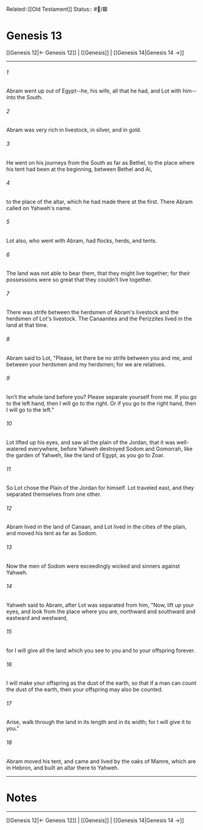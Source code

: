 Related::[[Old Testament]]
Status:: #📖/🟥
# Genesis 13

[[Genesis 12|← Genesis 12]] | [[Genesis]] | [[Genesis 14|Genesis 14 →]]
***



###### 1 
Abram went up out of Egypt--he, his wife, all that he had, and Lot with him--into the South. 

###### 2 
Abram was very rich in livestock, in silver, and in gold. 

###### 3 
He went on his journeys from the South as far as Bethel, to the place where his tent had been at the beginning, between Bethel and Ai, 

###### 4 
to the place of the altar, which he had made there at the first. There Abram called on Yahweh's name. 

###### 5 
Lot also, who went with Abram, had flocks, herds, and tents. 

###### 6 
The land was not able to bear them, that they might live together; for their possessions were so great that they couldn't live together. 

###### 7 
There was strife between the herdsmen of Abram's livestock and the herdsmen of Lot's livestock. The Canaanites and the Perizzites lived in the land at that time. 

###### 8 
Abram said to Lot, "Please, let there be no strife between you and me, and between your herdsmen and my herdsmen; for we are relatives. 

###### 9 
Isn't the whole land before you? Please separate yourself from me. If you go to the left hand, then I will go to the right. Or if you go to the right hand, then I will go to the left." 

###### 10 
Lot lifted up his eyes, and saw all the plain of the Jordan, that it was well-watered everywhere, before Yahweh destroyed Sodom and Gomorrah, like the garden of Yahweh, like the land of Egypt, as you go to Zoar. 

###### 11 
So Lot chose the Plain of the Jordan for himself. Lot traveled east, and they separated themselves from one other. 

###### 12 
Abram lived in the land of Canaan, and Lot lived in the cities of the plain, and moved his tent as far as Sodom. 

###### 13 
Now the men of Sodom were exceedingly wicked and sinners against Yahweh. 

###### 14 
Yahweh said to Abram, after Lot was separated from him, "Now, lift up your eyes, and look from the place where you are, northward and southward and eastward and westward, 

###### 15 
for I will give all the land which you see to you and to your offspring forever. 

###### 16 
I will make your offspring as the dust of the earth, so that if a man can count the dust of the earth, then your offspring may also be counted. 

###### 17 
Arise, walk through the land in its length and in its width; for I will give it to you." 

###### 18 
Abram moved his tent, and came and lived by the oaks of Mamre, which are in Hebron, and built an altar there to Yahweh.

---
# Notes


***
[[Genesis 12|← Genesis 12]] | [[Genesis]] | [[Genesis 14|Genesis 14 →]]
